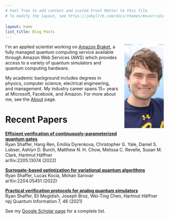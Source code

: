 ```yaml
---
# Feel free to add content and custom Front Matter to this file.
# To modify the layout, see https://jekyllrb.com/docs/themes/#overriding-theme-defaults

layout: home
list_title: Blog Posts
---
```

<img src="/images/portrait.jpg" style="float: right; padding: 0px 0px 20px 20px" width="125" alt="Photo of Ryan Shaffer" />

I'm an applied scientist working on [Amazon Braket](https://aws.amazon.com/braket/),
a fully managed quantum computing service available through Amazon Web Services (AWS)
which provides access to a variety of quantum simulators and quantum computing hardware.

My academic background includes degrees in physics, computer science, electrical engineering, and management.
My industry career spans 15+ years at Microsoft, Facebook, and Amazon.
For more about me, see the [About](./about.md) page.

# Recent Papers

[**Efficient verification of continuously-parameterized quantum gates**](https://arxiv.org/abs/2205.13074)  
Ryan Shaffer, Hang Ren, Emiliia Dyrenkova, Christopher G. Yale, Daniel S. Lobser, Ashlyn D. Burch, Matthew N. H. Chow, Melissa C. Revelle, Susan M. Clark, Hartmut Häffner  
arXiv:2205.13074 (2022)

[**Surrogate-based optimization for variational quantum algorithms**](https://arxiv.org/abs/2204.05451)  
Ryan Shaffer, Lucas Kocia, Mohan Sarovar  
arXiv:2204.05451 (2022)

[**Practical verification protocols for analog quantum simulators**](https://doi.org/10.1038/s41534-021-00380-8)  
Ryan Shaffer, Eli Megidish, Joseph Broz, Wei-Ting Chen, Hartmut Häffner  
npj Quantum Information 7, 46 (2021)

See my [Google Scholar page](https://scholar.google.com/citations?user=SRrFQ-gAAAAJ) for a complete list.
